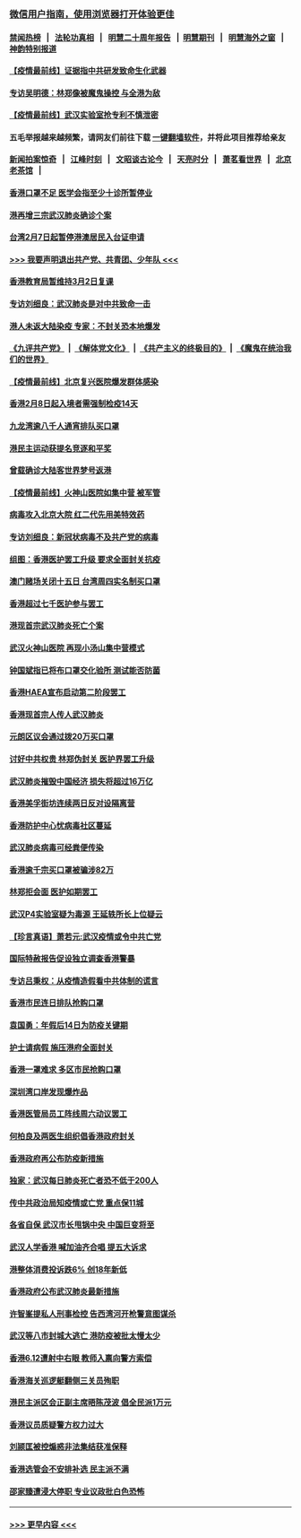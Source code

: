 ### [微信用户指南，使用浏览器打开体验更佳](https://github.com/gfw-breaker/banned-news1/blob/master/indexes/wechat-guide.md?t=0)
#### [禁闻热榜](热点新闻.md?t=0)  &nbsp;&nbsp;|&nbsp;&nbsp; [法轮功真相](https://github.com/gfw-breaker/truth/blob/master/README.md?t=0) &nbsp;&nbsp;|&nbsp;&nbsp; [明慧二十周年报告](https://github.com/gfw-breaker/mh-reports/blob/master/README.md?t=0) &nbsp;&nbsp;|&nbsp;&nbsp;[明慧期刊](https://github.com/gfw-breaker/mh-qikan) &nbsp;&nbsp;|&nbsp;&nbsp; [明慧海外之窗](https://github.com/gfw-breaker/mh-news/blob/master/README.md?t=0) &nbsp;&nbsp;|&nbsp;&nbsp; [神韵特别报道](https://github.com/gfw-breaker/mh-news/blob/master/shenyun.md?t=0)
#### [【疫情最前线】证据指中共研发致命生化武器](../pages/nsc415/n11853087.md?t=02081244) 
#### [专访吴明德：林郑像被魔鬼操控 与全港为敌](../pages/nsc415/n11852734.md?t=02081244) 
#### [【疫情最前线】武汉实验室抢专利不慎泄密](../pages/nsc415/n11850310.md?t=02081244) 
#### 五毛举报越来越频繁，请网友们前往下载 [一键翻墙软件](https://github.com/gfw-breaker/ssr-accounts)，并将此项目推荐给亲友
#### [新闻拍案惊奇](https://github.com/gfw-breaker/banned-news1/blob/master/pages/link4.md) &nbsp;&nbsp;|&nbsp;&nbsp; [江峰时刻](https://github.com/gfw-breaker/banned-news1/blob/master/pages/link4.md) &nbsp;&nbsp;|&nbsp;&nbsp; [文昭谈古论今](https://github.com/gfw-breaker/banned-news1/blob/master/pages/link4.md) &nbsp;&nbsp;|&nbsp;&nbsp; [天亮时分](https://github.com/gfw-breaker/banned-news1/blob/master/pages/link4.md) &nbsp;&nbsp;|&nbsp;&nbsp; [萧茗看世界](https://github.com/gfw-breaker/banned-news1/blob/master/pages/link4.md) &nbsp;&nbsp;|&nbsp;&nbsp; [北京老茶馆](https://github.com/gfw-breaker/banned-news1/blob/master/pages/link4.md) &nbsp;&nbsp;|&nbsp;&nbsp; 
#### [香港口罩不足 医学会指至少十诊所暂停业](../pages/nsc415/n11850301.md?t=02081244) 
#### [港再增三宗武汉肺炎确诊个案](../pages/nsc415/n11850328.md?t=02081244) 
#### [台湾2月7日起暂停港澳居民入台证申请](../pages/nsc415/n11850304.md?t=02081244) 
#### [>>> 我要声明退出共产党、共青团、少年队 <<<](https://github.com/begood0513/goodnews/blob/master/quit/letter.md) 
#### [香港教育局暂维持3月2日复课](../pages/nsc415/n11850260.md?t=02081244) 
#### [专访刘细良：武汉肺炎是对中共致命一击](../pages/nsc415/n11849934.md?t=02081244) 
#### [港人未返大陆染疫 专家：不封关恐本地爆发](../pages/nsc415/n11848021.md?t=02081244) 
#### [《九评共产党》](https://github.com/begood0513/9ping.md/blob/master/README.md) &nbsp;|&nbsp; [《解体党文化》](../../../../jtdwh.md/blob/master/README.md)  &nbsp;|&nbsp; [《共产主义的终极目的》](../../../../gczydzjmd.md/blob/master/README.md) &nbsp;|&nbsp; [《魔鬼在统治我们的世界》](../../../../mgztzwmdsj.md/blob/master/README.md) 
#### [【疫情最前线】北京复兴医院爆发群体感染](../pages/nsc415/n11847626.md?t=02081244) 
#### [香港2月8日起入境者需强制检疫14天](../pages/nsc415/n11847658.md?t=02081244) 
#### [九龙湾逾八千人通宵排队买口罩](../pages/nsc415/n11847647.md?t=02081244) 
#### [港民主运动获提名竞逐和平奖](../pages/nsc415/n11847633.md?t=02081244) 
#### [曾载确诊大陆客世界梦号返港](../pages/nsc415/n11847608.md?t=02081244) 
#### [【疫情最前线】火神山医院如集中营 被军管](../pages/nsc415/n11847524.md?t=02081244) 
#### [病毒攻入北京大院 红二代先用美特效药](../pages/nsc415/n11847427.md?t=02081244) 
#### [专访刘细良：新冠状病毒不及共产党的病毒](../pages/nsc415/n11847164.md?t=02081244) 
#### [组图：香港医护罢工升级 要求全面封关抗疫](../pages/nsc415/n11844107.md?t=02081244) 
#### [澳门赌场关闭十五日 台湾周四实名制买口罩](../pages/nsc415/n11845083.md?t=02081244) 
#### [香港超过七千医护参与罢工](../pages/nsc415/n11845051.md?t=02081244) 
#### [港现首宗武汉肺炎死亡个案](../pages/nsc415/n11844998.md?t=02081244) 
#### [武汉火神山医院 再现小汤山集中营模式](../pages/nsc415/n11844763.md?t=02081244) 
#### [钟国斌指已将布口罩交化验所 测试能否防菌](../pages/nsc415/n11842783.md?t=02081244) 
#### [香港HAEA宣布启动第二阶段罢工](../pages/nsc415/n11842723.md?t=02081244) 
#### [香港现首宗人传人武汉肺炎](../pages/nsc415/n11842766.md?t=02081244) 
#### [元朗区议会通过拨20万买口罩](../pages/nsc415/n11842754.md?t=02081244) 
#### [讨好中共权贵 林郑伪封关 医护界罢工升级](../pages/nsc415/n11842359.md?t=02081244) 
#### [武汉肺炎摧毁中国经济 损失将超过16万亿](../pages/nsc415/n11839723.md?t=02081244) 
#### [香港美孚街坊连续两日反对设隔离营](../pages/nsc415/n11839962.md?t=02081244) 
#### [香港防护中心忧病毒社区蔓延](../pages/nsc415/n11839933.md?t=02081244) 
#### [武汉肺炎病毒可经粪便传染](../pages/nsc415/n11839939.md?t=02081244) 
#### [香港逾千宗买口罩被骗涉82万](../pages/nsc415/n11839914.md?t=02081244) 
#### [林郑拒会面 医护如期罢工](../pages/nsc415/n11839892.md?t=02081244) 
#### [武汉P4实验室疑为毒源 王延轶所长上位疑云](../pages/nsc415/n11835543.md?t=02081244) 
#### [【珍言真语】萧若元:武汉疫情或令中共亡党](../pages/nsc415/n11829394.md?t=02081244) 
#### [国际特赦报告促设独立调查香港警暴](../pages/nsc415/n11833845.md?t=02081244) 
#### [专访吕秉权：从疫情造假看中共体制的谎言](../pages/nsc415/n11833813.md?t=02081244) 
#### [香港市民连日排队抢购口罩](../pages/nsc415/n11833794.md?t=02081244) 
#### [袁国勇：年假后14日为防疫关键期](../pages/nsc415/n11831088.md?t=02081244) 
#### [护士请病假 施压港府全面封关](../pages/nsc415/n11831030.md?t=02081244) 
#### [香港一罩难求 多区市民抢购口罩](../pages/nsc415/n11831002.md?t=02081244) 
#### [深圳湾口岸发现爆炸品](../pages/nsc415/n11828802.md?t=02081244) 
#### [香港医管局员工阵线周六动议罢工](../pages/nsc415/n11828762.md?t=02081244) 
#### [何柏良及两医生组织倡香港政府封关](../pages/nsc415/n11828749.md?t=02081244) 
#### [香港政府再公布防疫新措施](../pages/nsc415/n11828716.md?t=02081244) 
#### [独家：武汉每日肺炎死亡者恐不低于200人](../pages/nsc415/n11828240.md?t=02081244) 
#### [传中共政治局知疫情或亡党 重点保11城](../pages/nsc415/n11828145.md?t=02081244) 
#### [各省自保 武汉市长甩锅中央 中国巨变将至](../pages/nsc415/n11828021.md?t=02081244) 
#### [武汉人学香港 喊加油齐合唱 提五大诉求](../pages/nsc415/n11827046.md?t=02081244) 
#### [港整体消费投诉跌6% 创18年新低](../pages/nsc415/n11817280.md?t=02081244) 
#### [香港政府公布武汉肺炎最新措施](../pages/nsc415/n11817152.md?t=02081244) 
#### [许智峯提私人刑事检控 告西湾河开枪警意图谋杀](../pages/nsc415/n11817132.md?t=02081244) 
#### [武汉等八市封城大逃亡 港防疫被批太慢太少](../pages/nsc415/n11817058.md?t=02081244) 
#### [香港6.12遭射中右眼 教师入禀向警方索偿](../pages/nsc415/n11814678.md?t=02081244) 
#### [香港海关巡逻艇翻侧三关员殉职](../pages/nsc415/n11814604.md?t=02081244) 
#### [港民主派区会正副主席晤陈茂波 倡全民派1万元](../pages/nsc415/n11814582.md?t=02081244) 
#### [香港议员质疑警方权力过大](../pages/nsc415/n11814560.md?t=02081244) 
#### [刘颕匡被控煽惑非法集结获准保释](../pages/nsc415/n11811727.md?t=02081244) 
#### [香港选管会不安排补选 民主派不满](../pages/nsc415/n11811691.md?t=02081244) 
#### [邵家臻遭浸大停职 专业议政批白色恐怖](../pages/nsc415/n11811670.md?t=02081244) 

----
#### [ >>> 更早内容 <<< ](../indexes/nsc415-earlier.md)
